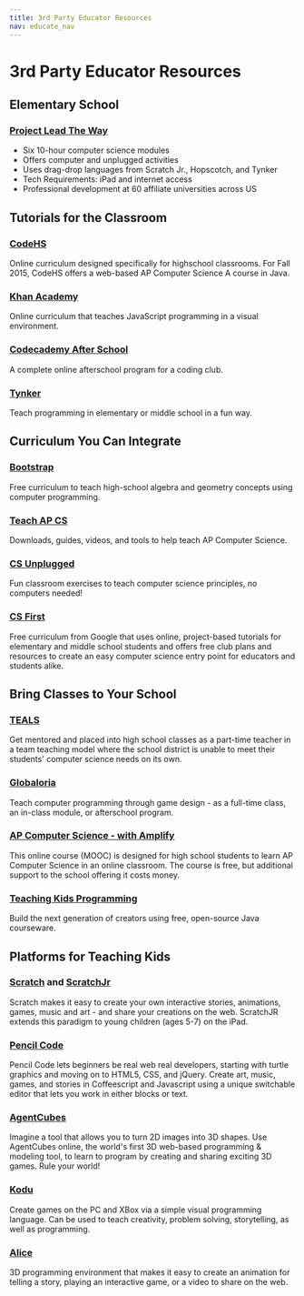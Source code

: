 ```yaml
---
title: 3rd Party Educator Resources
nav: educate_nav
---
```



# 3rd Party Educator Resources

## Elementary School

### [Project Lead The Way](https://www.pltw.org/our-grpgrams/pltw-launch)

- Six 10-hour computer science modules
- Offers computer and unplugged activities
- Uses drag-drop languages from Scratch Jr., Hopscotch, and Tynker
- Tech Requirements: iPad and internet access
- Professional development at 60 affiliate universities across US 




## Tutorials for the Classroom
### [CodeHS](http://www.codehs.com/)
Online curriculum designed specifically for highschool classrooms. For Fall 2015, CodeHS offers a web-based AP Computer Science A course in Java.

### [Khan Academy](http://khanacademy.org/cs/programming)
Online curriculum that teaches JavaScript programming in a visual environment.

### [Codecademy After School](http://www.codecademy.com/afterschool)
A complete online afterschool program for a coding club.

### [Tynker](http://www.tynker.com/)
Teach programming in elementary or middle school in a fun way.

## Curriculum You Can Integrate

### [Bootstrap](http://www.bootstrapworld.org/)
Free curriculum to teach high-school algebra and geometry concepts using computer programming.

### [Teach AP CS](http://teachapcs.com/)
Downloads, guides, videos, and tools to help teach AP Computer Science.

### [CS Unplugged](http://csunplugged.org/)
Fun classroom exercises to teach computer science principles, no computers needed!

### [CS First](http://cs-first.com/)
Free curriculum from Google that uses online, project-based tutorials for elementary and middle school students and offers free club plans and resources to create an easy computer science entry point for educators and students alike.

## Bring Classes to Your School
### [TEALS](http://www.tealsk12.org/)
Get mentored and placed into high school classes as a part-time teacher in a team teaching model where the school district is unable to meet their students' computer science needs on its own. 

### [Globaloria](http://www.globaloria.org/)
Teach computer programming through game design - as a full-time class, an in-class module, or afterschool program.

### [AP Computer Science - with Amplify](https://users-mooc.amplify.com/)
This online course (MOOC) is designed for high school students to learn AP Computer Science in an online classroom. The course is free, but additional support to the school offering it costs money.

### [Teaching Kids Programming ](http://teachingkidsprogramming.org)
Build the next generation of creators using free, open-source Java courseware.


## Platforms for Teaching Kids
### [Scratch](http://scratched.media.mit.edu/) and [ScratchJr](http://www.scratchjr.org/)
Scratch makes it easy to create your own interactive stories, animations, games, music and art - and share your creations on the web. ScratchJR extends this paradigm to young children (ages 5-7) on the iPad. 

### [Pencil Code](//pencilcode.net)
Pencil Code lets beginners be real web real developers, starting with turtle graphics and moving on to HTML5, CSS, and jQuery.  Create art, music, games, and stories in Coffeescript and Javascript using a unique switchable editor that lets you work in either blocks or text.

### [AgentCubes](http://sgda.cs.colorado.edu/arcade/?q=hour_of_code)
Imagine a tool that allows you to turn 2D images into 3D shapes. Use AgentCubes online, the world's first 3D web-based programming & modeling tool, to learn to program by creating and sharing exciting 3D games. Rule your world!

### [Kodu](http://www.kodugamelab.com/)
Create games on the PC and XBox via a simple visual programming language. Can be used to teach creativity, problem solving, storytelling, as well as programming. 

### [Alice](http://www.alice.org/)
3D programming environment that makes it easy to create an animation for telling a story, playing an interactive game, or a video to share on the web.

